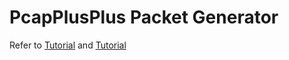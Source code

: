 PcapPlusPlus Packet Generator
===================================================

Refer to [Tutorial](http://seladb.github.io/PcapPlusPlus-Doc/tutorial_packet_craft_n_edit.html) 
and [Tutorial](https://pcapplusplus.github.io/docs/tutorials/capture-packets)
